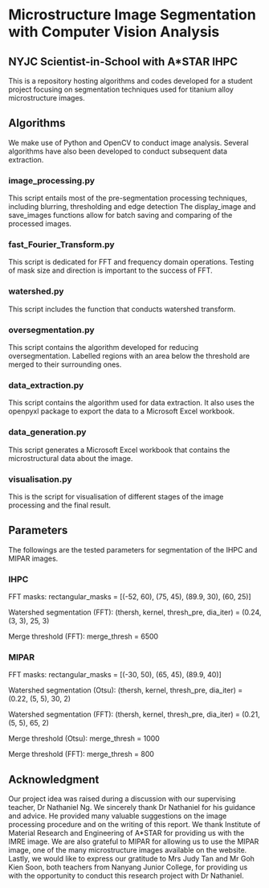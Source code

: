 # Microstructure Image Segmentation with Computer Vision Analysis

## NYJC Scientist-in-School with A*STAR IHPC

This is a repository hosting algorithms and codes developed for a student project focusing on segmentation techniques used for titanium alloy microstructure images.

## Algorithms

We make use of Python and OpenCV to conduct image analysis. Several algorithms have also been developed to conduct subsequent data extraction.

### image_processing.py

This script entails most of the pre-segmentation processing techniques, including blurring, thresholding and edge detection The display_image and save_images functions allow for batch saving and comparing of the processed images.

### fast_Fourier_Transform.py

This script is dedicated for FFT and frequency domain operations. Testing of mask size and direction is important to the success of FFT.

### watershed</span>.py

This script includes the function that conducts watershed transform.

### oversegmentation</span>.py

This script contains the algorithm developed for reducing oversegmentation.
Labelled regions with an area below the threshold are merged to their surrounding ones.

### data_extraction.py

This script contains the algorithm used for data extraction.
It also uses the openpyxl package to export the data to a Microsoft Excel workbook.

### data_generation.py

This script generates a Microsoft Excel workbook that contains the microstructural data about the image.

### visualisation</span>.py

This is the script for visualisation of different stages of the image processing and the final result.

## Parameters

The followings are the tested parameters for segmentation of the IHPC and MIPAR images.

### IHPC

FFT masks: rectangular_masks = [(-52, 60), (75, 45), (89.9, 30), (60, 25)]

Watershed segmentation (FFT): (thersh, kernel, thresh_pre, dia_iter) = (0.24, (3, 3), 25, 3)

Merge threshold (FFT): merge_thresh = 6500

### MIPAR

FFT masks: rectangular_masks = [(-30, 50), (65, 45), (89.9, 40)]

Watershed segmentation (Otsu): (thersh, kernel, thresh_pre, dia_iter) = (0.22, (5, 5), 30, 2)

Watershed segmentation (FFT): (thersh, kernel, thresh_pre, dia_iter) = (0.21, (5, 5), 65, 2)

Merge threshold (Otsu): merge_thresh = 1000

Merge threshold (FFT): merge_thresh = 800

## Acknowledgment

Our project idea was raised during a discussion with our supervising teacher, Dr Nathaniel Ng. We sincerely thank Dr Nathaniel for his guidance and advice. He provided many valuable suggestions on the image processing procedure and on the writing of this report. We thank Institute of Material Research and Engineering of A*STAR for providing us with the IMRE image. We are also grateful to MIPAR for allowing us to use the MIPAR image, one of the many microstructure images available on the website. Lastly, we would like to express our gratitude to Mrs Judy Tan and Mr Goh Kien Soon, both teachers from Nanyang Junior College, for providing us with the opportunity to conduct this research project with Dr Nathaniel.
